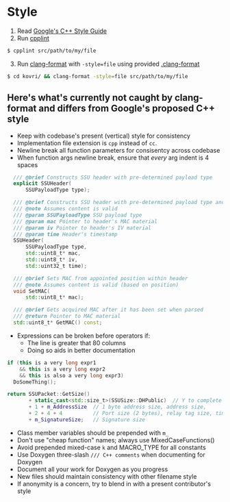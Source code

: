 # Style
1. Read [Google's C++ Style Guide](https://google.github.io/styleguide/cppguide.html)
2. Run [cpplint](https://pypi.python.org/pypi/cpplint/)
```bash
$ cpplint src/path/to/my/file
```
3. Run [clang-format](http://llvm.org/releases/3.8.0/tools/clang/docs/ClangFormat.html) with ```-style=file``` using provided [.clang-format](https://github.com/monero-project/kovri/blob/master/.clang-format)
```bash
$ cd kovri/ && clang-format -style=file src/path/to/my/file
```

## Here's what's currently not caught by clang-format and differs from Google's proposed C++ style

- Keep with codebase's present (vertical) style for consistency
- Implementation file extension is ``cpp`` instead of ``cc``.
- Newline break all function parameters for consisentcy across codebase
- When function args newline break, ensure that *every* arg indent is 4 spaces

```cpp
  /// @brief Constructs SSU header with pre-determined payload type
  explicit SSUHeader(
      SSUPayloadType type);

  /// @brief Constructs SSU header with pre-determined payload type and content
  /// @note Assumes content is valid
  /// @param SSUPayloadType SSU payload type
  /// @param mac Pointer to header's MAC material
  /// @param iv Pointer to header's IV material
  /// @param time Header's timestamp
  SSUHeader(
      SSUPayloadType type,
      std::uint8_t* mac,
      std::uint8_t* iv,
      std::uint32_t time);

  /// @brief Sets MAC from appointed position within header
  /// @note Assumes content is valid (based on position)
  void SetMAC(
      std::uint8_t* mac);

  /// @brief Gets acquired MAC after it has been set when parsed
  /// @return Pointer to MAC material
  std::uint8_t* GetMAC() const;
```

- Expressions can be broken before operators if:
  - The line is greater that 80 columns
  - Doing so aids in better documentation

```cpp
if (this is a very long expr1
    && this is a very long expr2
    && this is also a very long expr3)
  DoSomeThing();
```

```cpp
return SSUPacket::GetSize()
       + static_cast<std::size_t>(SSUSize::DHPublic)  // Y to complete the DH agreement
       + 1 + m_AddressSize  // 1 byte address size, address size,
       + 2 + 4 + 4          // Port size (2 bytes), relay tag size, time size
       + m_SignatureSize;   // Signature size
```

- Class member variables should be prepended with ```m_```
- Don't use "cheap function" names; always use MixedCaseFunctions()
- Avoid prepended mixed-case ```k``` and MACRO_TYPE for all constants
- Use Doxygen three-slash ```/// C++ comments``` when documenting for Doxygen
- Document all your work for Doxygen as you progress
- New files should maintain consistency with other filename style
- If anonymity is a concern, try to blend in with a present contributor's style
